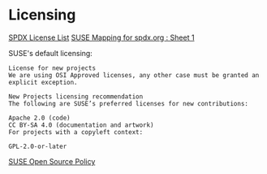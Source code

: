 # Licensing

[SPDX License List](https://spdx.org/licenses/)
[SUSE Mapping for spdx.org : Sheet 1](https://docs.google.com/spreadsheets/u/0/d/14AdaJ6cmU0kvQ4ulq9pWpjdZL5tkR03exRSYJmPGdfs/pub)

SUSE's default licensing:

```
License for new projects
We are using OSI Approved licenses, any other case must be granted an explicit exception.

New Projects licensing recommendation
The following are SUSE’s preferred licenses for new contributions:

Apache 2.0 (code)
CC BY-SA 4.0 (documentation and artwork)
For projects with a copyleft context:

GPL-2.0-or-later
```

[SUSE Open Source Policy](https://opensource.suse.com/legal/policy)
